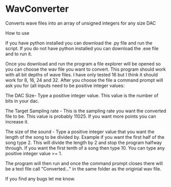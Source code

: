 # WavConverter
Converts wave files into an array of unsigned integers for any size DAC

How to use

If you have python installed you can download the .py file and run the script. 
If you do not have python installed you can download the .exe file and to run it.

Once you download and run the program a file explorer will be opened so you can choose the wav file you want to convert.
This program should work with all bit depths of wave files. I have only tested 16 but I think it should work for 8, 16, 24 and 32.
After you choose the file a command prompt will ask you for (all inputs need to be positive integer values:

The DAC Size- Type a positive integer value. This value is the number of bits in your dac.

The Target Sampling rate - This is the sampling rate you want the converted file to be. This value is probably 11025. If you want more points you can increase it. 

The size of the sound - Type a positive integer value that you want the length of the song to be divided by. Example if you want the first half of the song type 2. This will divide the length by 2 and stop the program halfway through. If you want the first tenth of a song then type 10. You can type any positive integer value >= 1.

The program will then run and once the command prompt closes there will be  a text file call "Converted..." in the same folder as the originial wav file. 

If you find any bugs let me know.



